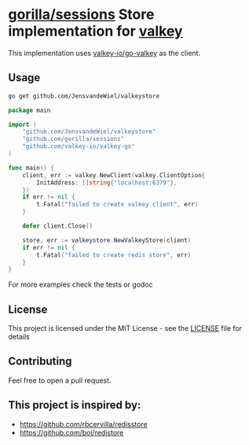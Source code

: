 # [gorilla/sessions](https://github.com/gorilla/sessions) Store implementation for [valkey](https://github.com/valkey-io/valkey)
This implementation uses [valkey-io/go-valkey](https://github.com/valkey-io/valkey-go) as the client.

## Usage
```bash
go get github.com/JensvandeWiel/valkeystore
```

```go
package main

import (
	"github.com/JensvandeWiel/valkeystore"
	"github.com/gorilla/sessions"
	"github.com/valkey-io/valkey-go"
)

func main() {
	client, err := valkey.NewClient(valkey.ClientOption{
		InitAddress: []string{"localhost:6379"},
	})
	if err != nil {
		t.Fatal("failed to create valkey client", err)
	}

	defer client.Close()

	store, err := valkeystore.NewValkeyStore(client)
	if err != nil {
		t.Fatal("failed to create redis store", err)
	}
}
```
For more examples check the tests or godoc

## License
This project is licensed under the MIT License - see the [LICENSE](LICENSE) file for details

## Contributing
Feel free to open a pull request.

## This project is inspired by:
- https://github.com/rbcervilla/redisstore
- https://github.com/boj/redistore